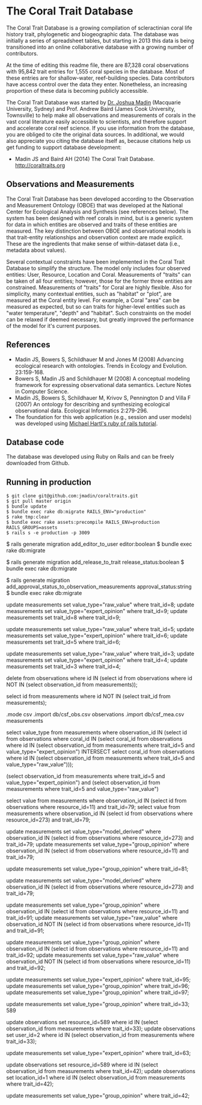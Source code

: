 The Coral Trait Database
========================

The Coral Trait Database is a growing compilation of scleractinian coral life history trait, phylogenetic and biogeographic data. The database was initially a series of spreadsheet tables, but starting in 2013 this data is being transitioned into an online collaborative database with a growing number of contributors.

At the time of editing this readme file, there are 87,328 coral observations with 95,842 trait entries for 1,555 coral species in the database. Most of these entries are for shallow-water, reef-building species. Data contributors have access control over the data they enter. Nonetheless, an increasing proportion of these data is becoming publicly accessible.

The Coral Trait Database was started by [Dr. Joshua Madin](http://acropora.bio.mq.edu.au) (Macquarie University, Sydney) and Prof. Andrew Baird (James Cook University, Townsville) to help make all observations and measurements of corals in the vast coral literature easily accessible to scientists, and therefore support and accelerate coral reef science. If you use information from the database, you are obliged to cite the original data sources. In additional, we would also appreciate you citing the database itself as, because citations help us get funding to support database development:

* Madin JS and Baird AH (2014) The Coral Trait Database. http://coraltraits.org

## Observations and Measurements

The Coral Trait Database has been developed according to the Observation and Measurement Ontology (OBOE) that was developed at the National Center for Ecological Analysis and Synthesis (see references below). The system has been designed with reef corals in mind, but is a generic system for data in which entities are observed and traits of these entities are measured. The key distinction between OBOE and observational models is that trait-entity relationships and observation context are made explicit. These are the ingredients that make sense of within-dataset data (i.e., metadata about values).

Several contextual constraints have been implemented in the Coral Trait Database to simplify the structure. The model only includes four observed entities: User, Resource, Location and Coral. Measurements of "traits" can be taken of all four entities; however, those for the former three entities are constrained. Measurements of "traits" for Coral are highly flexible. Also for simplicity, many contextual entities, such as "habitat" or "plot", are measured at the Coral entity level. For example, a Coral "area" can be measured as expected, but so can traits for higher-level entities such as "water temperature", "depth" and "habitat". Such constraints on the model can be relaxed if deemed necessary, but greatly improved the performance of the model for it's current purposes.

## References

* Madin JS, Bowers S, Schildhauer M and Jones M (2008) Advancing ecological research with ontologies. Trends in Ecology and Evolution. 23:159-168.
* Bowers S, Madin JS and Schildhauer M (2008) A conceptual modeling framework for expressing observational data semantics. Lecture Notes in Computer Science.
* Madin JS, Bowers S, Schildhauer M, Krivov S, Pennington D and Villa F (2007) An ontology for describing and synthesizing ecological observational data. Ecological Informatics 2:279-296.
* The foundation for this web application (e.g., session and user models) was developed using [Michael Hartl's ruby of rails tutorial](http://railstutorial.org/).

## Database code

The database was developed using Ruby on Rails and can be freely downloaded from Github.

## Running in production

	$ git clone git@github.com:jmadin/coraltraits.git
	$ git pull master origin
	$ bundle update
	$ bundle exec rake db:migrate RAILS_ENV="production"
	$ rake tmp:clear
	$ bundle exec rake assets:precompile RAILS_ENV=production RAILS_GROUPS=assets
	$ rails s -e production -p 3009


  $ rails generate migration add_editor_to_user editor:boolean
  $ bundle exec rake db:migrate

  $ rails generate migration add_release_to_trait release_status:boolean
  $ bundle exec rake db:migrate

  $ rails generate migration add_approval_status_to_observation_measurements approval_status:string
  $ bundle exec rake db:migrate


update measurements set value_type="raw_value" where trait_id=8;
update measurements set value_type="expert_opinion" where trait_id=9;
update measurements set trait_id=8 where trait_id=9;

update measurements set value_type="raw_value" where trait_id=5;
update measurements set value_type="expert_opinion" where trait_id=6;
update measurements set trait_id=5 where trait_id=6;

update measurements set value_type="raw_value" where trait_id=3;
update measurements set value_type="expert_opinion" where trait_id=4;
update measurements set trait_id=3 where trait_id=4;


delete from observations where id IN (select id from observations where id NOT IN (select observation_id from measurements));

select id from measurements where id NOT IN (select trait_id from measurements);

.mode csv
.import db/csf_obs.csv observations
.import db/csf_mea.csv measurements

select value_type from measurements where observation_id IN (select id from observations where coral_id IN (select coral_id from observations where id IN (select observation_id from measurements where trait_id=5 and value_type="expert_opinion") INTERSECT select coral_id from observations where id IN (select observation_id from measurements where trait_id=5 and value_type="raw_value")));

(select observation_id from measurements where trait_id=5 and value_type="expert_opinion") and (select observation_id from measurements where trait_id=5 and value_type="raw_value")

select value from measurements where observation_id IN (select id from observations where resource_id=11) and trait_id=79;
select value from measurements where observation_id IN (select id from observations where resource_id=273) and trait_id=79;

update measurements set value_type="model_derived" where observation_id IN (select id from observations where resource_id=273) and trait_id=79;
update measurements set value_type="group_opinion" where observation_id IN (select id from observations where resource_id=11) and trait_id=79;

update measurements set value_type="group_opinion" where trait_id=81;

update measurements set value_type="model_derived" where observation_id IN (select id from observations where resource_id=273) and trait_id=79;

update measurements set value_type="group_opinion" where observation_id IN (select id from observations where resource_id=11) and trait_id=91;
update measurements set value_type="raw_value" where observation_id NOT IN (select id from observations where resource_id=11) and trait_id=91;

update measurements set value_type="group_opinion" where observation_id IN (select id from observations where resource_id=11) and trait_id=92;
update measurements set value_type="raw_value" where observation_id NOT IN (select id from observations where resource_id=11) and trait_id=92;

update measurements set value_type="expert_opinion" where trait_id=95;
update measurements set value_type="group_opinion" where trait_id=96;
update measurements set value_type="group_opinion" where trait_id=97;

update measurements set value_type="group_opinion" where trait_id=33;
589

update observations set resource_id=589 where id IN (select observation_id from measurements where trait_id=33);
update observations set user_id=2 where id IN (select observation_id from measurements where trait_id=33);

update measurements set value_type="expert_opinion" where trait_id=63;

update observations set resource_id=589 where id IN (select observation_id from measurements where trait_id=42);
update observations set location_id=1 where id IN (select observation_id from measurements where trait_id=42);

update measurements set value_type="group_opinion" where trait_id=42;
